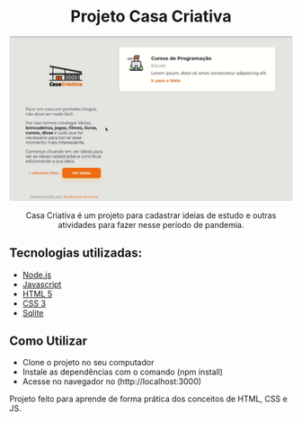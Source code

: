 <h1 align="center">Projeto Casa Criativa</h1>

<img src="./github-img/casa.gif">
<p align="center">Casa Criativa é um projeto para cadastrar ideias de estudo e outras atividades para fazer nesse período de pandemia.</p>

## Tecnologias utilizadas:

- [Node.js](https://nodejs.org/en/)
- [Javascript](https://developer.mozilla.org/)
- [HTML 5](https://developer.mozilla.org/pt-BR/docs/Web/HTML)
- [CSS 3](https://developer.mozilla.org/pt-BR/docs/Web/CSS)
- [Sqlite](https://www.sqlite.org/index.html)

## Como Utilizar

- Clone o projeto no seu computador
- Instale as dependências com o comando (npm install)
- Acesse no navegador no (http://localhost:3000)

<p align="start">Projeto feito para aprende de forma prática dos conceitos de HTML, CSS e JS.</p>
